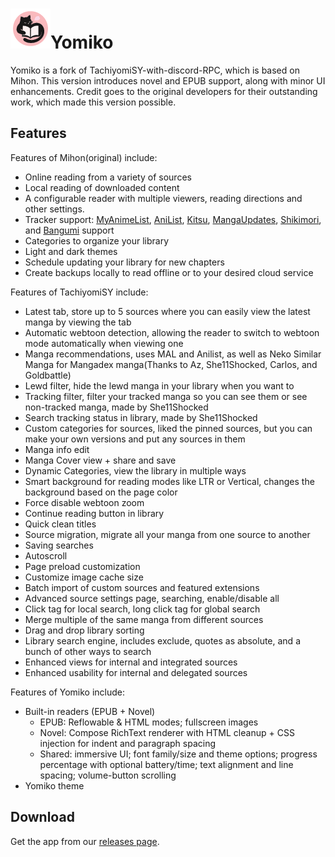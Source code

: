 # ![app icon](./.github/readme-images/yomiko-icon.png)Yomiko
Yomiko is a fork of TachiyomiSY-with-discord-RPC, which is based on Mihon. This version introduces novel and EPUB support, along with minor UI enhancements. Credit goes to the original developers for their outstanding work, which made this version possible.

## Features

Features of Mihon(original) include:
* Online reading from a variety of sources
* Local reading of downloaded content
* A configurable reader with multiple viewers, reading directions and other settings.
* Tracker support: [MyAnimeList](https://myanimelist.net/), [AniList](https://anilist.co/), [Kitsu](https://kitsu.app/), [MangaUpdates](https://mangaupdates.com), [Shikimori](https://shikimori.one), and [Bangumi](https://bgm.tv/) support
* Categories to organize your library
* Light and dark themes
* Schedule updating your library for new chapters
* Create backups locally to read offline or to your desired cloud service

Features of TachiyomiSY include:
* Latest tab, store up to 5 sources where you can easily view the latest manga by viewing the tab
* Automatic webtoon detection, allowing the reader to switch to webtoon mode automatically when viewing one
* Manga recommendations, uses MAL and Anilist, as well as Neko Similar Manga for Mangadex manga(Thanks to Az, She11Shocked, Carlos, and Goldbattle)
* Lewd filter, hide the lewd manga in your library when you want to
* Tracking filter, filter your tracked manga so you can see them or see non-tracked manga, made by She11Shocked
* Search tracking status in library, made by She11Shocked
* Custom categories for sources, liked the pinned sources, but you can make your own versions and put any sources in them
* Manga info edit
* Manga Cover view + share and save
* Dynamic Categories, view the library in multiple ways
* Smart background for reading modes like LTR or Vertical, changes the background based on the page color
* Force disable webtoon zoom
* Continue reading button in library
* Quick clean titles
* Source migration, migrate all your manga from one source to another
* Saving searches
* Autoscroll
* Page preload customization
* Customize image cache size
* Batch import of custom sources and featured extensions
* Advanced source settings page, searching, enable/disable all
* Click tag for local search, long click tag for global search
* Merge multiple of the same manga from different sources
* Drag and drop library sorting
* Library search engine, includes exclude, quotes as absolute, and a bunch of other ways to search
* Enhanced views for internal and integrated sources
* Enhanced usability for internal and delegated sources

Features of Yomiko include:
* Built-in readers (EPUB + Novel)
  - EPUB: Reflowable & HTML modes; fullscreen images
  - Novel: Compose RichText renderer with HTML cleanup + CSS injection for indent and paragraph spacing
  - Shared: immersive UI; font family/size and theme options; progress percentage with optional battery/time; text alignment and line spacing; volume-button scrolling
* Yomiko theme


## Download
Get the app from our [releases page](https://github.com/petalya/Yomiko/releases/latest).

